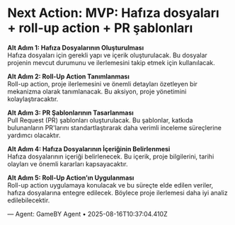 # Next Action: MVP: Hafıza dosyaları + roll-up action + PR şablonları

**Alt Adım 1: Hafıza Dosyalarının Oluşturulması**  
Hafıza dosyaları için gerekli yapı ve içerik oluşturulacak. Bu dosyalar projenin mevcut durumunu ve ilerlemesini takip etmek için kullanılacak.

**Alt Adım 2: Roll-Up Action Tanımlanması**  
Roll-up action, proje ilerlemesini ve önemli detayları özetleyen bir mekanizma olarak tanımlanacak. Bu aksiyon, proje yönetimini kolaylaştıracaktır.

**Alt Adım 3: PR Şablonlarının Tasarlanması**  
Pull Request (PR) şablonları oluşturulacak. Bu şablonlar, katkıda bulunanların PR'larını standartlaştırarak daha verimli inceleme süreçlerine yardımcı olacaktır.

**Alt Adım 4: Hafıza Dosyalarının İçeriğinin Belirlenmesi**  
Hafıza dosyalarının içeriği belirlenecek. Bu içerik, proje bilgilerini, tarihi olayları ve önemli kararları kapsayacaktır.

**Alt Adım 5: Roll-Up Action’ın Uygulanması**  
Roll-up action uygulamaya konulacak ve bu süreçte elde edilen veriler, hafıza dosyalarına entegre edilecek. Böylece proje ilerlemesi daha iyi analiz edilebilecektir.

— Agent: GameBY Agent • 2025-08-16T10:37:04.410Z

